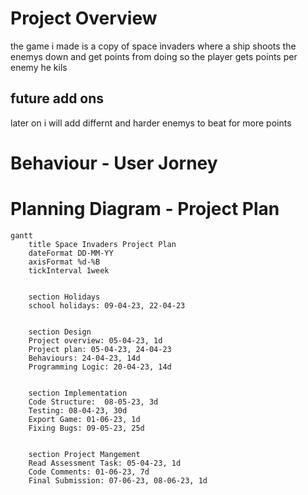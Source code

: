  # Project Overview
the game i made is a copy of space invaders where a ship shoots the enemys down and get points from doing so the player gets points per enemy he kils 

## future add ons 
later on i will add differnt and harder enemys to beat for more points 


# Behaviour - User Jorney 
 

# Planning Diagram - Project Plan 


```mermaid
gantt
    title Space Invaders Project Plan
    dateFormat DD-MM-YY
    axisFormat %d-%B
    tickInterval 1week 

   
    section Holidays
    school holidays: 09-04-23, 22-04-23

    
    section Design
    Project overview: 05-04-23, 1d
    Project plan: 05-04-23, 24-04-23 
    Behaviours: 24-04-23, 14d 
    Programming Logic: 20-04-23, 14d

   
    section Implementation 
    Code Structure:  08-05-23, 3d
    Testing: 08-04-23, 30d
    Export Game: 01-06-23, 1d
    Fixing Bugs: 09-05-23, 25d
   
   
    section Project Mangement
    Read Assessment Task: 05-04-23, 1d 
    Code Comments: 01-06-23, 7d
    Final Submission: 07-06-23, 08-06-23, 1d 





```

